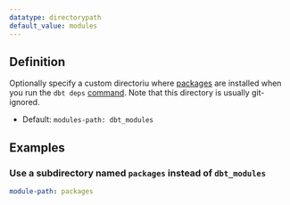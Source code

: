 ```yaml
---
datatype: directorypath
default_value: modules
---
```

## Definition
Optionally specify a custom directoriu where [packages](package-management) are installed when you run the `dbt deps` [command](deps). Note that this directory is usually git-ignored.

* Default: `modules-path: dbt_modules`

## Examples
### Use a subdirectory named `packages` instead of `dbt_modules`

<File name='dbt_project.yml'>

```yml
module-path: packages
```

</File>
